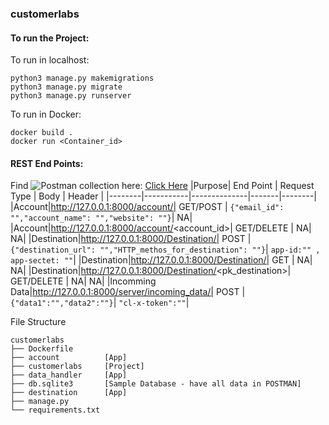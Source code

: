 ### customerlabs

#### To run the Project:
To run in localhost:
```
python3 manage.py makemigrations
python3 manage.py migrate
python3 manage.py runserver
```

To run in Docker:
```
docker build .
docker run <Container_id>
```

#### REST End Points:
Find ![Postman](https://img.shields.io/badge/Postman-FF6C37?style=for-the-badge&logo=postman&logoColor=white) collection here: [Click Here](https://github.com/ericraymundrex/customerlabs/blob/main/Postman_test_cases.postman_collection.json)
|Purpose| End Point | Request Type | Body | Header |
|--------|-----------|--------------|-------|--------|
|Account|http://127.0.0.1:8000/account/| GET/POST | ```{"email_id": "","account_name": "","website": ""}```| NA|
|Account|http://127.0.0.1:8000/account/<account_id>| GET/DELETE | NA| NA|
|Destination|http://127.0.0.1:8000/Destination/| POST | ```{"destination_url": "","HTTP_methos_for_destination": ""}```| ```app-id:"" , app-sectet: ""```|
|Destination|http://127.0.0.1:8000/Destination/| GET | NA| NA|
|Destination|http://127.0.0.1:8000/Destination/<pk_destination>| GET/DELETE | NA| NA|
|Incomming Data|http://127.0.0.1:8000/server/incoming_data/| POST |```{"data1":"","data2":""}```| ```"cl-x-token":""```|


File Structure
```
customerlabs
├── Dockerfile
├── account          [App]
├── customerlabs     [Project]
├── data_handler     [App]
├── db.sqlite3       [Sample Database - have all data in POSTMAN]
├── destination      [App]
├── manage.py
└── requirements.txt
```

